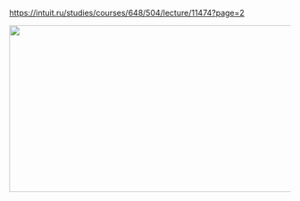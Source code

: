 https://intuit.ru/studies/courses/648/504/lecture/11474?page=2

<img src="https://github.com/SkosMartren/useful-materials/blob/main/DFS_graph_1.png" width="850" height="300"/>
